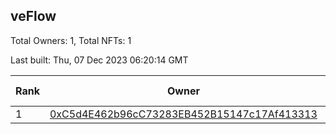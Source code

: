 ## veFlow

Total Owners: 1, Total NFTs: 1

Last built: Thu, 07 Dec 2023 06:20:14 GMT

| Rank | Owner | Voting Power | Influence | NFTs Id |
| --- | --- | --- | --- | --- |
  | 1 | [0xC5d4E462b96cC73283EB452B15147c17Af413313](https://debank.com/profile/0xC5d4E462b96cC73283EB452B15147c17Af413313?chain=canto) | 108,103.461 | 0.03605% | 1 |